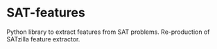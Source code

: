 # SAT-features

Python library to extract features from SAT problems. Re-production of SATzilla feature extractor.